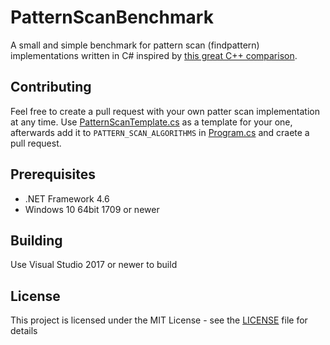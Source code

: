# PatternScanBenchmark

A small and simple benchmark for pattern scan (findpattern) implementations written in C# inspired by [this great C++ comparison](https://github.com/learn-more/findpattern-bench).

## Contributing

Feel free to create a pull request with your own patter scan implementation at any time. Use [PatternScanTemplate.cs](PatternScanBench\Implementations/PatternScanTemplate.cs) as a template for your one, afterwards add it to `PATTERN_SCAN_ALGORITHMS` in [Program.cs](PatternScanBench\Program.cs) and craete a pull request.

## Prerequisites

* .NET Framework 4.6
* Windows 10 64bit 1709 or newer

## Building

Use Visual Studio 2017 or newer to build

## License

This project is licensed under the MIT License - see the [LICENSE](LICENSE) file for details
